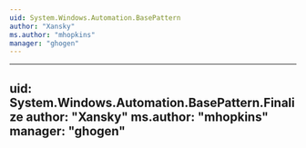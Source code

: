 ```yaml
---
uid: System.Windows.Automation.BasePattern
author: "Xansky"
ms.author: "mhopkins"
manager: "ghogen"
---
```


---
uid: System.Windows.Automation.BasePattern.Finalize
author: "Xansky"
ms.author: "mhopkins"
manager: "ghogen"
---

